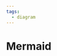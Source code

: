 ```yaml
---
tags:
  - diagram
---
```


# Mermaid

<include repo_url="https://github.com/foliant-docs/foliantcontrib.mermaid.git" path="README.md" sethead="2" nohead="true"></include>
